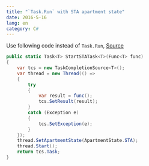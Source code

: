 ```yaml
---
title: "`Task.Run` with STA apartment state"
date: 2016-5-16
lang: en
category: C#
---
```


Use following code instead of `Task.Run`, [Source](https://github.com/xunit/xunit/issues/103#issuecomment-62822506)

<!--more-->

```cs
public static Task<T> StartSTATask<T>(Func<T> func)
{
    var tcs = new TaskCompletionSource<T>();
    var thread = new Thread(() =>
    {
        try
        {
            var result = func();
            tcs.SetResult(result);
        }
        catch (Exception e)
        {
            tcs.SetException(e);
        }
    });
    thread.SetApartmentState(ApartmentState.STA);
    thread.Start();
    return tcs.Task;
}
```
